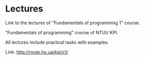 # Lectures
Link to the lectures of "Fundamentals of programming 1" course.

"Fundamentals of programming" course of NTUU KPI.

All lectures include practical tasks with examples.

Link: http://route.ho.ua/kpi/c1/
